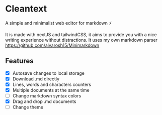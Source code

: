 # Cleantext

A simple and minimalist web editor for markdown ⚡

It is made with nextJS and tailwindCSS, it aims to provide you with a nice writing experience without distractions. It uses my own markdown parser https://github.com/alvarosh15/Minimarkdown

## Features
- [x]  Autosave changes to local storage
- [x]  Download .md directly
- [x]  Lines, words and characters counters
- [x]  Multiple documents at the same time
- [ ]  Change markdown syntax colors
- [x]  Drag and drop .md documents
- [ ]  Change theme
